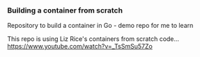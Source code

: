 ### Building a container from scratch

Repository to build a container in Go - demo repo for me to learn

This repo is using Liz Rice's containers from scratch code...
https://www.youtube.com/watch?v=_TsSmSu57Zo


